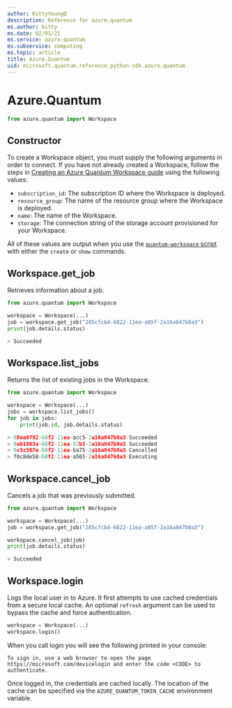 ```yaml
---
author: KittyYeungQ
description: Reference for azure.quantum
ms.author: kitty
ms.date: 02/01/21
ms.service: azure-quantum
ms.subservice: computing
ms.topic: article
title: Azure.Quantum
uid: microsoft.quantum.reference.python-sdk.azure.quantum
---
```


# Azure.Quantum

```python
from azure.quantum import Workspace
```

## Constructor

To create a Workspace object, you must supply the following arguments in order
to connect. If you have not already created a Workspace, follow the steps in
[Creating an Azure Quantum Workspace
guide](xref:microsoft.quantum.workspaces-portal) using the following values:

- `subscription_id`: The subscription ID where the Workspace is deployed.
- `resource_group`: The name of the resource group where the Workspace is deployed.
- `name`: The name of the Workspace.
- `storage`: The connection string of the storage account provisioned for your
  Workspace.

All of these values are output when you use the [`quantum-workspace`
script](https://dev.azure.com/AzureQuantum-PreviewCustomers/PrivatePreview/_git/Documentation?path=%2Fscripts)
with either the `create` or `show` commands.

## Workspace.get_job

Retrieves information about a job.

```py
from azure.quantum import Workspace

workspace = Workspace(...)
job = workspace.get_job("285cfcb4-6822-11ea-a05f-2a16a847b8a3")
print(job.details.status)

> Succeeded
```


## Workspace.list_jobs

Returns the list of existing jobs in the Workspace.
```py
from azure.quantum import Workspace

workspace = Workspace(...)
jobs = workspace.list_jobs()
for job in jobs:
    print(job.id, job.details.status)

> 08ea8792-68f2-11ea-acc5-2a16a847b8a3 Succeeded
> 0ab1863a-68f2-11ea-82b3-2a16a847b8a3 Succeeded
> 0c5c507e-68f2-11ea-ba75-2a16a847b8a3 Cancelled
> f0c8de58-68f1-11ea-a565-2a16a847b8a3 Executing
```

## Workspace.cancel_job

Cancels a job that was previously submitted.

```py
from azure.quantum import Workspace

workspace = Workspace(...)
job = workspace.get_job("285cfcb4-6822-11ea-a05f-2a16a847b8a3")

workspace.cancel_job(job)
print(job.details.status)

> Succeeded
```

## Workspace.login

Logs the local user in to Azure. It first attempts to use cached credentials
from a secure local cache. An optional `refresh` argument can be used to bypass
the cache and force authentication.

```python
workspace = Workspace(...)
workspace.login()
```

When you call login you will see the following printed in your console:

```output
To sign in, use a web browser to open the page https://microsoft.com/devicelogin and enter the code <CODE> to authenticate.
```

Once logged in, the credentials are cached locally. The location of the
cache can be specified via the `AZURE_QUANTUM_TOKEN_CACHE` environment variable.